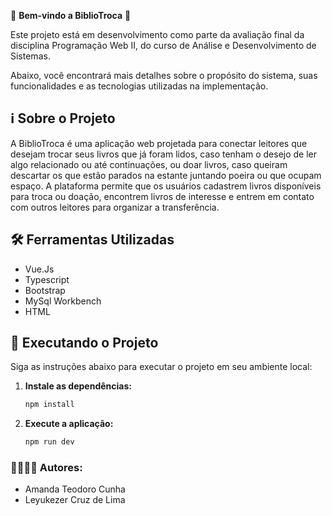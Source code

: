 🎉 **Bem-vindo a BiblioTroca** 🚀

Este projeto está em desenvolvimento como parte da avaliação final da disciplina Programação Web II, do curso de Análise e Desenvolvimento de Sistemas.

Abaixo, você encontrará mais detalhes sobre o propósito do sistema, suas funcionalidades e as tecnologias utilizadas na implementação.

## ℹ️ Sobre o Projeto

A BiblioTroca é uma aplicação web projetada para conectar leitores que
desejam trocar seus livros que já foram lidos, caso tenham o desejo de ler algo
relacionado ou até continuações, ou doar livros, caso queiram descartar os que
estão parados na estante juntando poeira ou que ocupam espaço. A plataforma
permite que os usuários cadastrem livros disponíveis para troca ou doação,
encontrem livros de interesse e entrem em contato com outros leitores para
organizar a transferência.

## 🛠️ Ferramentas Utilizadas

- Vue.Js
- Typescript
- Bootstrap
- MySql Workbench
- HTML

## 🚀 Executando o Projeto

Siga as instruções abaixo para executar o projeto em seu ambiente local:

1. **Instale as dependências:**

   ```bash
   npm install
   ```

2. **Execute a aplicação:**

   ```bash
   npm run dev
   ```

### 👨‍💻👩‍💻 Autores:

- Amanda Teodoro Cunha
- Leyukezer Cruz de Lima
